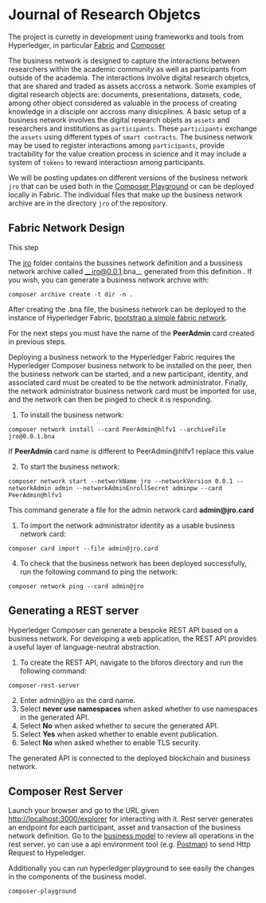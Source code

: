 # Journal of Research Objetcs

The project is curretly in development using frameworks and tools from Hyperledger, in particular [Fabric](https://hyperledger-fabric.readthedocs.io/en/release-1.1/) and [Composer](https://hyperledger.github.io/composer/latest/introduction/introduction)  


The business network is designed to capture the interactions between researchers within the academic community as well as participants from outside of the academia. The interactions involve digital research objetcs, that are shared and traded as assets accross a network. Some examples of digital research objects are: documents, presentations, datasets, code, among other object considered as valuable in the process of creating knowledge in a disciple onr accross many disicplines. A basic setup of a business network involves the digital research objets as `assets` and researchers and institutions as `participants`. These `participants` exchange the `assets` using different types of `smart contracts`. The business network may be used to register interactions among `participants`, provide tractability for the value creation process in science and it may include a system of `tokens` to reward interactiosn among participants.     

We will be posting updates on different versions of the business network `jro` that can be used both in the [Composer Playground](https://composer-playground.mybluemix.net/) or can be deployed locally in Fabric. The individual files that make up the business network archive are in the directory `jro` of the repository.

## Fabric Network Design

This step

The [jro](https://github.com/Blockchain4openscience/jroBna/tree/master/jro) folder contains the bussines network definition and a bussiness network archive called __jro@0.0.1.bna__ generated from this definition . If you wish, you can generate a business network archive with:

```
composer archive create -t dir -n .
```

After creating the .bna file, the business network can be deployed to the instance of Hyperledger Fabric, [bootstrap a simple fabric network](https://hyperledger.github.io/composer/latest/tutorials/deploy-to-fabric-single-org). 

For the next steps you must have the name of the __PeerAdmin__ card created in previous steps. 

Deploying a business network to the Hyperledger Fabric requires the Hyperledger Composer business network to be installed on the peer, then the business network can be started, and a new participant, identity, and associated card must be created to be the network administrator. Finally, the network administrator business network card must be imported for use, and the network can then be pinged to check it is responding.

1. To install the business network:

```
composer network install --card PeerAdmin@hlfv1 --archiveFile jro@0.0.1.bna
```

If __PeerAdmin__ card name is different to PeerAdmin@hlfv1 replace this value

2. To start the business network:

```
composer network start --networkName jro --networkVersion 0.0.1 --networkAdmin admin --networkAdminEnrollSecret adminpw --card PeerAdmin@hlfv1 
```

This command generate a file for the admin network card __admin@jro.card__ 

1. To import the network administrator identity as a usable business network card:

```
composer card import --file admin@jro.card
```

4. To check that the business network has been deployed successfully, run the following command to ping the network:

```
composer network ping --card admin@jro
```

## Generating a REST server

Hyperledger Composer can generate a bespoke REST API based on a business network. For developing a web application, the REST API provides a useful layer of language-neutral abstraction.

1. To create the REST API, navigate to the bforos directory and run the following command:

```
composer-rest-server
```

2. Enter admin@jro as the card name.
3. Select __never use namespaces__ when asked whether to use namespaces in the generated API.
4. Select __No__ when asked whether to secure the generated API.
5. Select __Yes__ when asked whether to enable event publication.
6. Select __No__ when asked whether to enable TLS security.

The generated API is connected to the deployed blockchain and business network.

## Composer Rest Server

Launch your browser and go to the URL given [http://localhost:3000/explorer](http://localhost:3000/explorer) for interacting with it. Rest server generates an endpoint for each participant, asset and transaction of the business network definition. Go to the [business model](https://github.com/Blockchain4openscience/hyperledger/tree/master/bforos2) to review all operations in the rest server. yo can use a api environment tool (e.g. [Postman](https://www.getpostman.com/)) to send Http Request to Hypeledger. 

Additionally you can run hyperledger playground to see easily the changes in the components of the business model. 

```
composer-playground
```